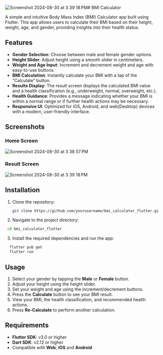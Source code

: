 ![Screenshot 2024-08-30 at 3 39 18 PM](https://github.com/user-attachments/assets/9864f892-466b-48e9-b257-e8aff4f8b0b1)# BMI Calculator

A simple and intuitive Body Mass Index (BMI) Calculator app built using Flutter. This app allows users to calculate their BMI based on their height, weight, age, and gender, providing insights into their health status.

## Features

- **Gender Selection**: Choose between male and female gender options.
- **Height Slider**: Adjust height using a smooth slider in centimeters.
- **Weight and Age Input**: Increment and decrement weight and age with easy-to-use buttons.
- **BMI Calculation**: Instantly calculate your BMI with a tap of the "Calculate" button.
- **Results Display**: The result screen displays the calculated BMI value and a health classification (e.g., underweight, normal, overweight, etc.).
- **Health Guidance**: Provides a message indicating whether your BMI is within a normal range or if further health actions may be necessary.
- **Responsive UI**: Optimized for iOS, Android, and web(Desktop) devices with a modern, user-friendly interface.

## Screenshots

### Home Screen
![Screenshot 2024-08-30 at 3 38 57 PM](https://github.com/user-attachments/assets/ea2ed444-7fd7-4c87-b574-469e4c4bd82a)

### Result Screen
![Screenshot 2024-08-30 at 3 39 18 PM](https://github.com/user-attachments/assets/8caef4a8-6c56-4c16-81a3-f30ff0a15dd8)


## Installation

1. Clone the repository:

   ```bash
   git clone https://github.com/yourusername/bmi_calculator_flutter.git```
   
2. Navigate to the project directory:
  ```bash
   cd bmi_calculator_flutter
  ```
3. Install the required dependencies and run the app:
  ```bash
    flutter pub get
    flutter run
  ```

## Usage

1. Select your gender by tapping the **Male** or **Female** button.
2. Adjust your height using the height slider.
3. Set your weight and age using the increment/decrement buttons.
4. Press the **Calculate** button to see your BMI result.
5. View your BMI, the health classification, and recommended health actions.
6. Press **Re-Calculate** to perform another calculation.

## Requirements

- **Flutter SDK**: v3.0 or higher
- **Dart SDK**: v2.12 or higher
- Compatible with **Web**, **iOS** and **Android** 

